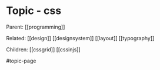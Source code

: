 # Topic - css

Parent: [[programming]]

Related:
[[design]]
[[designsystem]]
[[layout]]
[[typography]]

Children:
[[cssgrid]]
[[cssinjs]]

#topic-page 